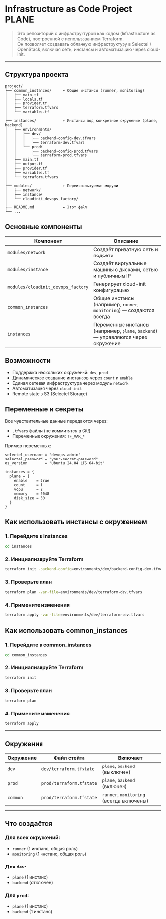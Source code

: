 # Infrastructure as Code Project PLANE

> Это репозиторий с инфраструктурой как кодом (Infrastructure as Code), построенной с использованием Terraform.  
> Он позволяет создавать облачную инфраструктуру в Selectel / OpenStack, включая сеть, инстансы и автоматизацию через cloud-init.

---

## Структура проекта

```
project/
├── common_instances/     ← Общие инстансы (runner, monitoring)
│   ├── main.tf
│   ├── locals.tf
│   ├── provider.tf
│   ├── terraform.tfvars
│   └── variables.tf
│
├── instances/            ← Инстансы под конкретное окружение (plane, backend)
│   ├── environments/
│   │   ├── dev/
│   │   │   ├── backend-config-dev.tfvars
│   │   │   └── terraform-dev.tfvars
│   │   └── prod/
│   │       ├── backend-config-prod.tfvars
│   │       └── terraform-prod.tfvars
│   ├── main.tf
│   ├── output.tf
│   ├── provider.tf
│   ├── variables.tf
│   └── terraform.tfvars
│
├── modules/              ← Переиспользуемые модули
│   ├── network/
│   ├── instance/
│   └── cloudinit_devops_factory/
│
├── README.md             ← Этот файл
└── ...
```

## Основные компоненты

| Компонент | Описание |
|----------|----------|
| `modules/network` | Создаёт приватную сеть и подсети |
| `modules/instance` | Создаёт виртуальные машины с дисками, сетью и публичным IP |
| `modules/cloudinit_devops_factory` | Генерирует cloud-init конфигурацию |
| `common_instances` | Общие инстансы (например, `runner`, `monitoring`) — создаются всегда |
| `instances` | Переменные инстансы (например, `plane`, `backend`) — управляются через окружение |


## Возможности

- Поддержка нескольких окружений: `dev`, `prod`
- Динамическое создание инстансов через `count` и `enable`
- Единая сетевая инфраструктура через модуль `network`
- Автоматизация через `cloud-init`
- Remote state в S3 (Selectel Storage)


## Переменные и секреты

Все чувствительные данные передаются через:
- `.tfvars` файлы (не коммитятся в Git!)
- Переменные окружения: `TF_VAR_*`

Пример переменных:

```hcl
selectel_username = "devops-admin"
selectel_password = "your-secret-password"
os_version        = "Ubuntu 24.04 LTS 64-bit"

instances = {
  plane = {
    enable    = true
    count     = 1
    vcpu      = 2
    memory    = 2048
    disk_size = 50
  }
}
```

## Как использовать инстансы с окружением

### 1. Перейдите в instances

```bash
cd instances
```

### 2. Инициализируйте Terraform

```bash
terraform init -backend-config=environments/dev/backend-config-dev.tfvars -reconfigure
```

### 3. Проверьте план

```bash
terraform plan -var-file=environments/dev/terraform-dev.tfvars

```

### 4. Примените изменения

```bash
terraform apply -var-file=environments/dev/terraform-dev.tfvars
```

## Как использовать common_instances

### 1. Перейдите в common_instances

```bash
cd common_instances
```

### 2. Инициализируйте Terraform

```bash
terraform init 
```

### 3. Проверьте план

```bash
terraform plan 

```

### 4. Примените изменения

```bash
terraform apply 
```

---

## Окружения

| Окружение | Файл стейта | Включает |
|-----------|-------------|----------|
| `dev`     | `dev/terraform.tfstate` | `plane`, `backend` (выключен) |
| `prod`    | `prod/terraform.tfstate` | `plane`, `backend` (включен) |
| `common`  | `prod/terraform.tfstate` | `runner`, `monitoring` (всегда включены) |

---

## Что создаётся

### Для всех окружений:
- `runner` (1 инстанс, общая роль)
- `monitoring` (1 инстанс, общая роль)

### Для `dev`:
- `plane` (1 инстанс)
- `backend` (отключен)

### Для `prod`:
- `plane` (1 инстанс)
- `backend` (1 инстанс)


